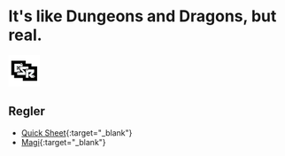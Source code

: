 # It's like Dungeons and Dragons, but real.

![GitHub Logo](/images/osr-logo.png) 

## Regler
* [Quick Sheet](/pdfs/fantasy-regler.pdf){:target="_blank"}
* [Magi](/rules/rules-magic.md){:target="_blank"}
